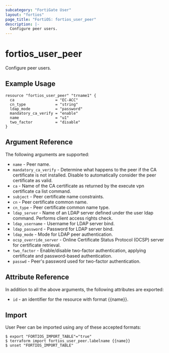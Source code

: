 ```yaml
---
subcategory: "FortiGate User"
layout: "fortios"
page_title: "FortiOS: fortios_user_peer"
description: |-
  Configure peer users.
---
```


# fortios_user_peer
Configure peer users.

## Example Usage

```hcl
resource "fortios_user_peer" "trname1" {
  ca                  = "EC-ACC"
  cn_type             = "string"
  ldap_mode           = "password"
  mandatory_ca_verify = "enable"
  name                = "u1"
  two_factor          = "disable"
}
```

## Argument Reference


The following arguments are supported:

* `name` - Peer name.
* `mandatory_ca_verify` - Determine what happens to the peer if the CA certificate is not installed. Disable to automatically consider the peer certificate as valid.
* `ca` - Name of the CA certificate as returned by the execute vpn certificate ca list command.
* `subject` - Peer certificate name constraints.
* `cn` - Peer certificate common name.
* `cn_type` - Peer certificate common name type.
* `ldap_server` - Name of an LDAP server defined under the user ldap command. Performs client access rights check.
* `ldap_username` - Username for LDAP server bind.
* `ldap_password` - Password for LDAP server bind.
* `ldap_mode` - Mode for LDAP peer authentication.
* `ocsp_override_server` - Online Certificate Status Protocol (OCSP) server for certificate retrieval.
* `two_factor` - Enable/disable two-factor authentication, applying certificate and password-based authentication.
* `passwd` - Peer's password used for two-factor authentication.


## Attribute Reference

In addition to all the above arguments, the following attributes are exported:
* `id` - an identifier for the resource with format {{name}}.

## Import

User Peer can be imported using any of these accepted formats:
```
$ export "FORTIOS_IMPORT_TABLE"="true"
$ terraform import fortios_user_peer.labelname {{name}}
$ unset "FORTIOS_IMPORT_TABLE"
```
